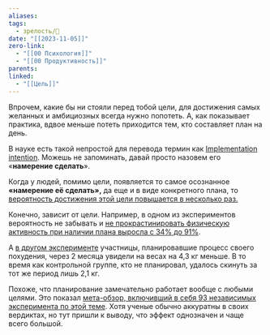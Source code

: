 ```yaml
---
aliases: 
tags:
  - зрелость/🌱
date: "[[2023-11-05]]"
zero-link:
  - "[[00 Психология]]"
  - "[[00 Продуктивность]]"
parents: 
linked:
  - "[[Цель]]"
---
```

Впрочем, какие бы ни стояли перед тобой цели, для достижения самых желанных и амбициозных всегда нужно попотеть. А, как показывает практика, вдвое меньше потеть приходится тем, кто составляет план на день.

В науке есть такой непростой для перевода термин как [Implementation intention](https://en.wikipedia.org/wiki/Implementation_intention#Voting_plans). Можешь не запоминать, давай просто назовем его «**намерение сделать**».

Когда у людей, помимо цели, появляется то самое осознанное **«намерение её сделать»,** да еще и в виде конкретного плана, то [вероятность достижения этой цели повышается в несколько раз.](https://www.sciencedirect.com/science/article/pii/S0065260106380021)

Конечно, зависит от цели. Например, в одном из экспериментов вероятность не забывать и [не прокрастинировать физическую активность при наличии плана выросла с 34% до 91%](https://pubmed.ncbi.nlm.nih.gov/14596707/).

А [в другом эксперименте](https://pubmed.ncbi.nlm.nih.gov/17605571/) участницы, планировавшие процесс своего похудения, через 2 месяца увидели на весах на 4,3 кг меньше. В то время как контрольной группе, кто не планировал, удалось скинуть за тот же период лишь 2,1 кг.

Похоже, что планирование замечательно работает вообще с любыми целями. Это показал [мета-обзор, включивший в себя 93 независимых эксперимента по этой теме](https://www.sciencedirect.com/science/article/pii/S0065260106380021). Хотя ученые обычно аккуратны в своих вердиктах, но тут пришли к выводу, что эффект однозначен и чаще всего большой.